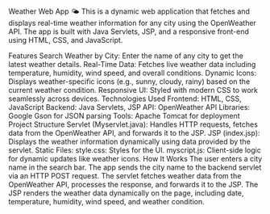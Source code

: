 Weather Web App 🌤️
This is a dynamic web application that fetches and displays real-time weather information for any city using the OpenWeather API. The app is built with Java Servlets, JSP, and a responsive front-end using HTML, CSS, and JavaScript.

Features
Search Weather by City: Enter the name of any city to get the latest weather details.
Real-Time Data: Fetches live weather data including temperature, humidity, wind speed, and overall conditions.
Dynamic Icons: Displays weather-specific icons (e.g., sunny, cloudy, rainy) based on the current weather condition.
Responsive UI: Styled with modern CSS to work seamlessly across devices.
Technologies Used
Frontend: HTML, CSS, JavaScript
Backend: Java Servlets, JSP
API: OpenWeather API
Libraries: Google Gson for JSON parsing
Tools: Apache Tomcat for deployment
Project Structure
Servlet (Myservlet.java): Handles HTTP requests, fetches data from the OpenWeather API, and forwards it to the JSP.
JSP (index.jsp): Displays the weather information dynamically using data provided by the servlet.
Static Files:
style.css: Styles for the UI.
myscript.js: Client-side logic for dynamic updates like weather icons.
How It Works
The user enters a city name in the search bar.
The app sends the city name to the backend servlet via an HTTP POST request.
The servlet fetches weather data from the OpenWeather API, processes the response, and forwards it to the JSP.
The JSP renders the weather data dynamically on the page, including date, temperature, humidity, wind speed, and weather condition.
